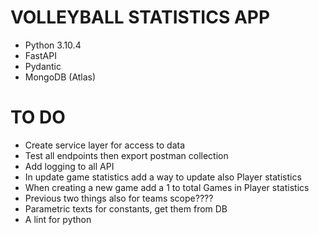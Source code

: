 # VOLLEYBALL STATISTICS APP

- Python 3.10.4
- FastAPI
- Pydantic
- MongoDB (Atlas)


# TO DO
- Create service layer for access to data
- Test all endpoints then export postman collection
- Add logging to all API
- In update game statistics add a way to update also Player statistics
- When creating a new game add a 1 to total Games in Player statistics
- Previous two things also for teams scope????
- Parametric texts for constants, get them from DB
- A lint for python